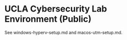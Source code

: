 ﻿# UCLA Cybersecurity Lab Environment (Public)
See windows-hyperv-setup.md and macos-utm-setup.md.


